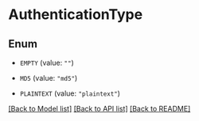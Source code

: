 # AuthenticationType

## Enum


* `EMPTY` (value: `""`)

* `MD5` (value: `"md5"`)

* `PLAINTEXT` (value: `"plaintext"`)


[[Back to Model list]](../README.md#documentation-for-models) [[Back to API list]](../README.md#documentation-for-api-endpoints) [[Back to README]](../README.md)


